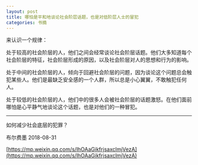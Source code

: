 ```yaml
---
layout: post
title: 哪怕是平和地谈论社会阶层话题，也是对低阶层人士的冒犯
categories: 书摘
---
```


来认识一个规律：

处于较高的社会阶层的人，他们之间会经常谈论社会阶层话题。他们大多知道每个社会阶层的特征，社会阶层形成的原因，以及社会阶层对人的思想和行为的影响。

处于中间的社会阶层的人，倾向于回避社会阶层的问题，因为谈论这个问题总会触犯某些人。他们是最缺乏安全感的一个人群，所以总是小心翼翼，不敢触犯任何人。

处于较低的社会阶层的人，他们中的很多人会被社会阶层的话题激怒。在他们面前哪怕是心平静气地谈论这个话题，也是对他们的一种冒犯。

---

如何减少社会底层的犯罪？

布尔费墨  2018-08-31

[https://mp.weixin.qq.com/s/lhOAaGikfrjsaxclmjVezA](https://mp.weixin.qq.com/s/lhOAaGikfrjsaxclmjVezA)